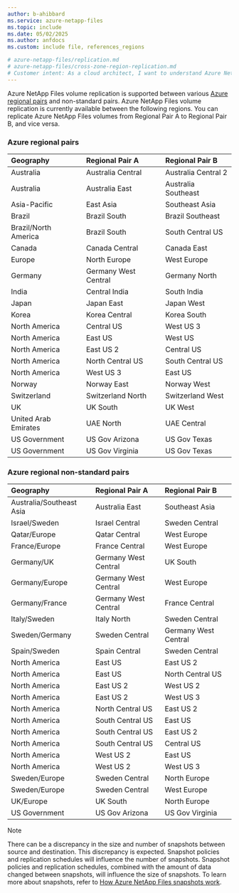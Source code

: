 ```yaml
---
author: b-ahibbard
ms.service: azure-netapp-files
ms.topic: include
ms.date: 05/02/2025
ms.author: anfdocs
ms.custom: include file, references_regions

# azure-netapp-files/replication.md
# azure-netapp-files/cross-zone-region-replication.md
# Customer intent: As a cloud architect, I want to understand Azure NetApp Files volume replication across different regional pairs, so that I can plan and implement resilient data storage solutions for multi-region applications.
---
```

Azure NetApp Files volume replication is supported between various [Azure regional pairs](../../reliability/cross-region-replication-azure.md#azure-paired-regions) and non-standard pairs. Azure NetApp Files volume replication is currently available between the following regions. You can replicate Azure NetApp Files volumes from Regional Pair A to Regional Pair B, and vice versa.  

### Azure regional pairs

| Geography | Regional Pair A | Regional Pair B  |
|:--- |:--- |:--- |
| Australia | Australia Central | Australia Central 2 |
| Australia | Australia East | Australia Southeast |
| Asia-Pacific | East Asia | Southeast Asia | 
| Brazil | Brazil South | Brazil Southeast |
| Brazil/North America | Brazil South | South Central US |
| Canada | Canada Central | Canada East |
| Europe | North Europe | West Europe |
| Germany | Germany West Central | Germany North |
| India | Central India |South India |
| Japan | Japan East | Japan West |
| Korea | Korea Central | Korea South |
| North America | Central US | West US 3 |
| North America | East US | West US |
| North America | East US 2 | Central US |
| North America | North Central US | South Central US|
| North America | West US 3 | East US |
| Norway | Norway East | Norway West |
| Switzerland | Switzerland North | Switzerland West |
| UK | UK South | UK West |
| United Arab Emirates | UAE North | UAE Central |
| US Government | US Gov Arizona | US Gov Texas |
| US Government | US Gov Virginia | US Gov Texas |

### Azure regional non-standard pairs

| Geography | Regional Pair A | Regional Pair B  |
|:--- |:--- |:--- |
| Australia/Southeast Asia | Australia East | Southeast Asia |
| Israel/Sweden | Israel Central | Sweden Central | 
| Qatar/Europe | Qatar Central | West Europe |
| France/Europe | France Central | West Europe |
| Germany/UK | Germany West Central | UK South |
| Germany/Europe | Germany West Central | West Europe | 
| Germany/France | Germany West Central | France Central |
| Italy/Sweden | Italy North | Sweden Central | 
| Sweden/Germany | Sweden Central | Germany West Central |
| Spain/Sweden | Spain Central | Sweden Central |
| North America | East US | East US 2 |
| North America | East US | North Central US |
| North America | East US 2| West US 2 |
| North America | East US 2 | West US 3 |
| North America | North Central US | East US 2|
| North America | South Central US | East US |
| North America | South Central US | East US 2 |
| North America | South Central US | Central US |
| North America | West US 2 | East US |
| North America | West US 2 | West US 3 |
| Sweden/Europe | Sweden Central | North Europe |
| Sweden/Europe | Sweden Central | West Europe |
| UK/Europe | UK South | North Europe |
| US Government | US Gov Arizona | US Gov Virginia |

>[!NOTE]
>There can be a discrepancy in the size and number of snapshots between source and destination. This discrepancy is expected. Snapshot policies and replication schedules will influence the number of snapshots. Snapshot policies and replication schedules, combined with the amount of data changed between snapshots, will influence the size of snapshots. To learn more about snapshots, refer to [How Azure NetApp Files snapshots work](../snapshots-introduction.md).